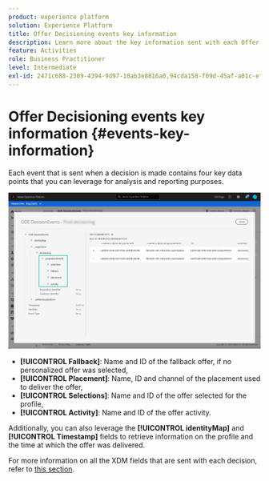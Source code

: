 ```yaml
---
product: experience platform
solution: Experience Platform
title: Offer Decisioning events key information
description: Learn more about the key information sent with each Offer Decisioning event.
feature: Activities
role: Business Practitioner
level: Intermediate
exl-id: 2471c688-2309-4394-9d97-10ab3e8816a0,94cda158-f09d-45af-a01c-eff31ce08173
---
```

# Offer Decisioning events key information {#events-key-information}

Each event that is sent when a decision is made contains four key data points that you can leverage for analysis and reporting purposes. 

![](../assets/events-dataset-preview.png)

* **[!UICONTROL Fallback]**: Name and ID of the fallback offer, if no personalized offer was selected,
* **[!UICONTROL Placement]**: Name, ID and channel of the placement used to deliver the offer,
* **[!UICONTROL Selections]**: Name and ID of the offer selected for the profile,
* **[!UICONTROL Activity]**: Name and ID of the offer activity.

Additionally, you can also leverage the **[!UICONTROL identityMap]** and **[!UICONTROL Timestamp]** fields to retrieve information on the profile and the time at which the offer was delivered.

For more information on all the XDM fields that are sent with each decision, refer to [this section](xdm-fields.md).
